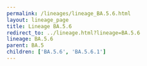 ```yaml
---
permalink: /lineages/lineage_BA.5.6.html
layout: lineage_page
title: Lineage BA.5.6
redirect_to: ../lineage.html?lineage=BA.5.6
lineage: BA.5.6
parent: BA.5
children: ['BA.5.6', 'BA.5.6.1']
---
```


